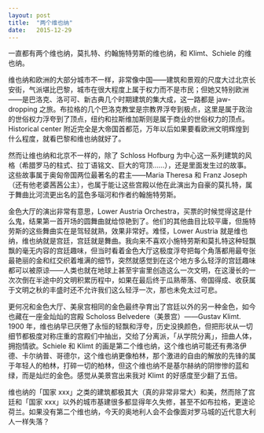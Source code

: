 ```yaml
---
layout: post
title:  "两个维也纳"
date:   2015-12-29
---
```


一直都有两个维也纳，莫扎特、约翰施特劳斯的维也纳，和 Klimt、Schiele 的维也纳。

维也纳和欧洲的大部分城市不一样，非常像中国——建筑和景观的尺度大过北京长安街，气派堪比巴黎，城市在很大程度上属于权力而不是市民；但她又特别欧洲——是巴洛克、洛可可、新古典几个时期建筑的集大成，这一路都是 jaw-dropping 之旅。布拉格的几个巴洛克教堂是宗教界浮夸到极点，这里是属于政治的世俗权力浮夸到了顶点，纽约和拉斯维加斯则是属于商业的世俗权力的顶点。Historical center 附近完全是大帝国首都范，万年以后如果要看欧洲文明辉煌到什么程度，就看巴黎和维也纳就好了。

然而让维也纳和北京不一样的，除了 Schloss Hofburg 为中心这一系列建筑的风格（希腊罗马的柱式、拉丁语铭文、巨大的穹顶……），还是里面发生过的故事。这些故事属于奥匈帝国两位最著名的君主——Maria Theresa 和 Franz Joseph（还有他老婆茜茜公主），也属于能让这些宫殿以他在此演出为自豪的莫扎特，属于舞曲比河流更出名的蓝色多瑙河和作者约翰施特劳斯。

金色大厅的演出非常有意思，Lower Austria Orchestra，买票的时候觉得这是什么鬼，结果第一首开场的圆舞曲就给惊艳到了。他们的其他曲目比较平庸，但施特劳斯的这些舞曲实在是驾轻就熟，效果非常好。难怪，Lower Austria 就是维也纳，维也纳就是宫廷，宫廷就是舞曲。我向来不喜欢小施特劳斯和莫扎特这种轻飘飘的毫无内容的宫廷趣味，但当时看着金色大厅这极度浮夸把每个角落都用最夸张最艳丽的金和红交织着堆满的细节，突然就感觉到在这个地方多么轻浮的宫廷趣味都可以被原谅——人类也就在地球上甚至宇宙里创造这么一次文明，在这漫长的一次次倒在半途中的文明积累历程中，如果在最后终于瓜熟蒂落、帝国得成、收获属于文明之秋的丰盛时还不允许我们这么轻浮一次，那也未免太过可悲。

更何况和金色大厅、美泉宫相同的金色最终孕育出了宫廷以外的另一种金色，如今也藏在一座金灿灿的宫殿 Scholoss Belvedere（美景宫）——Gustav Klimt. 1900 年，维也纳早已厌倦了永恒的轻飘和浮夸，历史没换颜色，但把形状从一切细节都极度对称庄重的宫殿们中抽出，交给了分离派，「从学院分离」，扭曲人体，拥抱情欲。Schiele 和 Klimt 的画是第二个维也纳，这个维也纳可能还有弗洛伊德、卡尔纳普、哥德尔，这个维也纳更像柏林，那个激进的自由的解放的先锋的属于年轻人的柏林，打碎一切的柏林，但这个维也纳不是基尔赫纳的阴惨惨的蓝和绿，而是灿烂的金色。感觉从美景宫出来我对 Klimt 的好感度至少翻了五倍。

维也纳的「国家 xxx」之类的建筑都极其大（真的非常非常大）和美，然而除了宫廷和「国家 xxx」以外的城市基建很多都显得年久失修，甚至不如布拉格，更遑论荷兰。如果没有第二个维也纳，今天的奥地利人会不会像面对罗马城的近代意大利人一样失落？